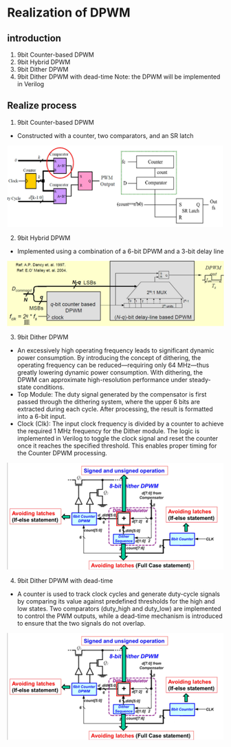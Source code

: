 # Realization of DPWM

## introduction
1. 9bit Counter-based DPWM
2. 9bit Hybrid DPWM
3. 9bit Dither DPWM
4. 9bit Dither DPWM with dead-time
Note: the DPWM will be implemented in Verilog

## Realize process 
1. 9bit Counter-based DPWM
  - Constructed with a counter, two comparators, and an SR latch

![C](./figure/1.jfif)

2. 9bit Hybrid DPWM
  - Implemented using a combination of a 6-bit DPWM and a 3-bit delay line

![C](./figure/2.jfif)

3. 9bit Dither DPWM
  - An excessively high operating frequency leads to significant dynamic power consumption. By introducing the concept of dithering, the operating frequency can be reduced—requiring only 64 MHz—thus greatly lowering dynamic power consumption. With dithering, the DPWM can approximate high-resolution performance under steady-state conditions.
  - Top Module: The duty signal generated by the compensator is first passed through the dithering system, where the upper 6 bits are extracted during each cycle. After processing, the result is formatted into a 6-bit input.
  - Clock (Clk): The input clock frequency is divided by a counter to achieve the required 1 MHz frequency for the Dither module. The logic is implemented in Verilog to toggle the clock signal and reset the counter once it reaches the specified threshold. This enables proper timing for the Counter DPWM processing.

![C](./figure/3.jfif)

4. 9bit Dither DPWM with dead-time
  - A counter is used to track clock cycles and generate duty-cycle signals by comparing its value against predefined thresholds for the high and low states. Two comparators (duty_high and duty_low) are implemented to control the PWM outputs, while a dead-time mechanism is introduced to ensure that the two signals do not overlap.

![C](./figure/3.jfif)
